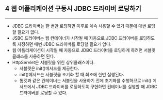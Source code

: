 ## 4 웹 어플리케이션 구동시 JDBC 드라이버 로딩하기

---
* JDBC 드라이버는 한 번만 로딩하면 이후로 계속 사용할 수 있기 때문에 매번 로딩할 필요가 없다.
* JSBC 드라이버는 웹 컨테이너가 시작될 때 자동으로 JDBC 드라이버를 로딩하도록 지정하면 매번 JDBC 드라이버를
 로딩할 필요가 없다.
* 웹 어플리케이션이 시작될 때 자동으로 JDBC 드라이버를 로딩하게 하려면 서블릿 클래스를 사용하면 된다.
* HttpServlet은 서블릿을 위한 상위클래스이다.
  * 서블릿은 init()메서드를 제공한다.
  * init()메서드는 서블릿을 초기화 할 때 최초에 한번 실행된다.
  * 톰캣과 같은 컨테이너는 서블릿을 사용하기 전에 초기화를 수행하므로 init() 메서드에서 JDBC 드라이버를 로딩하도록 구현하면
   컨테이너를 실행할 때 JDBC 드라이버를 로딩할 수 있다.